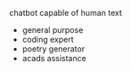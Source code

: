 chatbot capable of human text 

- general purpose
- coding expert
- poetry generator
- acads assistance